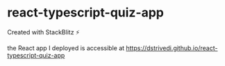 # react-typescript-quiz-app
Created with StackBlitz ⚡️

the React app I deployed is accessible at https://dstrivedi.github.io/react-typescript-quiz-app
